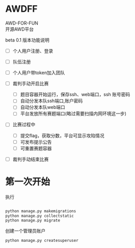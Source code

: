 # AWDFF

AWD-FOR-FUN  
开源AWD平台

beta 0.1 版本功能说明

- [ ]  个人用户注册、登录
- [ ] 队伍注册
- [ ] 个人用户带token加入团队
- [ ] 裁判手动开启比赛
    - [ ] 题目容器开始运行，保存ssh、web端口，ssh 账号密码
    - [ ] 自动分发本队ssh端口,账户密码
    - [ ] 自动分发本队web端口
    - [ ] 平台发放所有赛题端口(略过需要扫描内网环境这一步)
- [ ] 比赛过程中
    - [ ] 提交flag，获取分数，平台可显示攻陷情况
    - [ ] 可发布提示公告
    - [ ] 可重置赛题容器 
- [ ] 裁判手动结束比赛


# 第一次开始

执行

```bash

python manage.py makemigrations
python manage.py collectstatic
python manage.py migrate

```

创建一个管理员账户
```bash
python manage.py createsuperuser
```